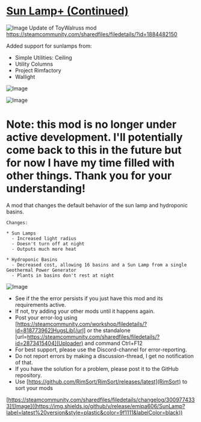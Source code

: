 # [Sun Lamp+ (Continued)](https://steamcommunity.com/sharedfiles/filedetails/?id=3009774333)

![Image](https://i.imgur.com/buuPQel.png)
Update of ToyWalruss mod https://steamcommunity.com/sharedfiles/filedetails/?id=1884482150

Added support for sunlamps from:


- Simple Utilities: Ceiling
- Utility Columns
- Project Rimfactory
- Wallight



![Image](https://i.imgur.com/pufA0kM.png)
	
![Image](https://i.imgur.com/Z4GOv8H.png)
# Note: this mod is no longer under active development. I'll potentially come back to this in the future but for now I have my time filled with other things. Thank you for your understanding!


A mod that changes the default behavior of the sun lamp and hydroponic basins.

    Changes:

    * Sun Lamps
      - Increased light radius
      - Doesn't turn off at night
      - Outputs much more heat

    * Hydroponic Basins
      - Decreased cost, allowing 16 basins and a Sun Lamp from a single Geothermal Power Generator
      - Plants in basins don't rest at night

![Image](https://i.imgur.com/PwoNOj4.png)


-  See if the the error persists if you just have this mod and its requirements active.
-  If not, try adding your other mods until it happens again.
-  Post your error-log using [https://steamcommunity.com/workshop/filedetails/?id=818773962]HugsLib[/url] or the standalone [url=https://steamcommunity.com/sharedfiles/filedetails/?id=2873415404](Uploader) and command Ctrl+F12
-  For best support, please use the Discord-channel for error-reporting.
-  Do not report errors by making a discussion-thread, I get no notification of that.
-  If you have the solution for a problem, please post it to the GitHub repository.
-  Use [https://github.com/RimSort/RimSort/releases/latest](RimSort) to sort your mods



[https://steamcommunity.com/sharedfiles/filedetails/changelog/3009774333]![Image]((https://img.shields.io/github/v/release/emipa606/SunLamp?label=latest%20version&style=plastic&color=9f1111&labelColor=black))
